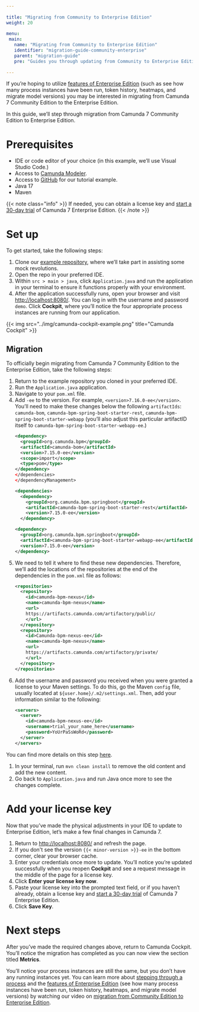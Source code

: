 ```yaml
---
 
title: "Migrating from Community to Enterprise Edition"
weight: 20
 
menu:
 main:
   name: "Migrating from Community to Enterprise Edition"
   identifier: "migration-guide-community-enterprise"
   parent: "migration-guide"
   pre: "Guides you through updating from Community to Enterprise Edition."
 
---
```


If you’re hoping to utilize [features of Enterprise Edition](https://camunda.com/platform-7/editions/) (such as see how many process instances have been run, token history, heatmaps, and migrate model versions) you may be interested in migrating from Camunda 7 Community Edition to the Enterprise Edition.

In this guide, we’ll step through migration from Camunda 7 Community Edition to Enterprise Edition.

# Prerequisites

- IDE or code editor of your choice (in this example, we’ll use Visual Studio Code.)
- Access to [Camunda Modeler](https://camunda.com/download/modeler/).
- Access to [GitHub](https://github.com/camunda-community-hub/Camunda-7-Spring-Boot-Tutorial-Lafayette) for our tutorial example.
- Java 17
- Maven

{{< note class="info" >}}
If needed, you can obtain a license key and [start a 30-day trial](https://camunda.com/download/enterprise/) of Camunda 7 Enterprise Edition.
{{< /note >}}

# Set up

To get started, take the following steps:

1. Clone our [example repository](https://github.com/camunda-community-hub/Camunda-7-Spring-Boot-Tutorial-Lafayette), where we’ll take part in assisting some mock revolutions.
2. Open the repo in your preferred IDE.
3. Within `src > main > java`, click `Application.java` and run the application in your terminal to ensure it functions properly with your environment.
4. After the application successfully runs, open your browser and visit [http://localhost:8080/](http://localhost:8080/). You can log in with the username and password `demo`.
Click **Cockpit**, where you’ll notice the four appropriate process instances are running from our application.

{{< img src="../img/camunda-cockpit-example.png" title="Camunda Cockpit" >}}

## Migration

To officially begin migrating from Camunda 7 Community Edition to the Enterprise Edition, take the following steps:

1. Return to the example repository you cloned in your preferred IDE.
2. Run the `Application.java` application.
3. Navigate to your `pom.xml` file.
4. Add `-ee` to the version. For example, `<version>7.16.0-ee</version>`. You’ll need to make these changes below the following `artifactIds`: `camunda-bom`, `camunda-bpm-spring-boot-starter-rest`, `camunda-bpm-spring-boot-starter-webapp` (you’ll also adjust this particular artifactID itself to `camunda-bpm-spring-boot-starter-webapp-ee`.)
    ```xml
    <dependency>
      <groupId>org.camunda.bpm</groupId>
      <artifactId>camunda-bom</artifactId>
      <version>7.15.0-ee</version>
      <scope>import</scope>
      <type>pom</type>
    </dependency>
    </dependencies>
    </dependencyManagement>
    
    <dependencies>
      <dependency>
        <groupId>org.camunda.bpm.springboot</groupId>
        <artifactId>camunda-bpm-spring-boot-starter-rest</artifactId>
        <version>7.15.0-ee</version>
      </dependency>
    
    <dependency>
      <groupId>org.camunda.bpm.springboot</groupId>
      <artifactId>camunda-bpm-spring-boot-starter-webapp-ee</artifactId>
      <version>7.15.0-ee</version>
    </dependency>
    ```
5. We need to tell it where to find these new dependencies. Therefore, we’ll add the locations of the repositories at the end of the dependencies in the `pom.xml` file as follows:
    ```xml
    <repositories>
      <repository>
        <id>camunda-bpm-nexus</id>
        <name>camunda-bpm-nexus</name>
        <url>
        https://artifacts.camunda.com/artifactory/public/
        </url>
      </repository>
      <repository>
        <id>Camunda-bpm-nexus-ee</id>
        <name>camunda-bpm-nexus</name>
        <url>
        https://artifacts.camunda.com/artifactory/private/
        </url>
      </repository>
    </repositories>
    ```
6. Add the username and password you received when you were granted a license to your Maven settings. To do this, go the Maven `config` file, usually located at `${user.home}/.m2/settings.xml`. Then, add your information similar to the following:
    ```xml
    <servers>
      <server>
        <id>camunda-bpm-nexus-ee</id>
        <username>trial_your_name_here</username>
        <password>YoUrPaSsWoRd</password>
      </server>
    </servers>
    ```

You can find more details on this step [here](https://maven.apache.org/settings.html).
1. In your terminal, run `mvn clean install` to remove the old content and add the new content.
2. Go back to `Application.java` and run Java once more to see the changes complete.

# Add your license key

Now that you’ve made the physical adjustments in your IDE to update to Enterprise Edition, let’s make a few final changes in Camunda 7.

1. Return to [http://localhost:8080/](http://localhost:8080/) and refresh the page.
2. If you don't see the version `{{< minor-version >}}-ee` in the bottom corner, clear your browser cache.
3. Enter your credentials once more to update. You’ll notice you’re updated successfully when you reopen **Cockpit** and see a request message in the middle of the page for a license key.
4. Click **Enter your license key now**.
5. Paste your license key into the prompted text field, or if you haven’t already, obtain a license key and [start a 30-day trial](https://camunda.com/download/enterprise/) of Camunda 7 Enterprise Edition.
6. Click **Save Key**.

# Next steps

After you’ve made the required changes above, return to Camunda Cockpit. You’ll notice the migration has completed as you can now view the section titled **Metrics**.

You’ll notice your process instances are still the same, but you don’t have any running instances yet. You can learn more about [stepping through a process](https://youtu.be/8RXUdbGQaEo?t=757) and the [features of Enterprise Edition](https://youtu.be/8RXUdbGQaEo?t=918) (see how many process instances have been run, token history, heatmaps, and migrate model versions) by watching our video on [migration from Community Edition to Enterprise Edition](https://www.youtube.com/watch?v=8RXUdbGQaEo&list=PPSV).
